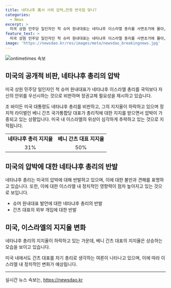 ```yaml
---
title: 네타냐후 美서 사퇴 압박…전쟁 변곡점 맞나?
categories:
  - News
excerpt: >
  미국 상원 민주당 일인자인 척 슈머 원내대표는 네타냐후 이스라엘 총리를 사면초가에 몰아, 정권교체의 필요성을 강조했다. 미국 대통령 바이든도 네타냐후를 비판하며 인도주의적 상황 악화를 우려했고, 이로써 네타냐후에 대한 미국 내 압박은 거세지고 있다. 이에 따라 네타냐후의 정권 지지율은 하락하고 있으며, 정치적 라이벌인 간츠 대표의 부상으로 네타냐후에 대한 압박은 더욱 강해지고 있는 상황이다.
feature_text: >
  미국 상원 민주당 일인자인 척 슈머 원내대표는 네타냐후 이스라엘 총리를 사면초가에 몰아, 정권교체의 필요성을 강조했다. 미국 대통령 바이든도 네타냐후를 비판하며 인도주의적 상황 악화를 우려했고, 이로써 네타냐후에 대한 미국 내 압박은 거세지고 있다. 이에 따라 네타냐후의 정권 지지율은 하락하고 있으며, 정치적 라이벌인 간츠 대표의 부상으로 네타냐후에 대한 압박은 더욱 강해지고 있는 상황이다.
image: 'https://newsdao.kr/res/images/meta/newsdao_breakingnews.jpg'
---
```


<p><img src="https://newsdao.kr/res/images/meta/newsdao_breakingnews.jpg" alt="ontimetimes 속보" /></p>

<h2 data-ke-size="size26">미국의 공개적 비판, 네타냐후 총리의 압박</h2>

<p data-ke-size="size16">미국 상원 민주당 일인자인 척 슈머 원내대표가 네타냐후 이스라엘 총리를 국익보다 자신의 안위를 우선시하는 것으로 비판하며 정권교체 필요성을 제시하고 있습니다.</p>

<p data-ke-size="size16">조 바이든 미국 대통령도 네타냐후 총리를 비판하고, 그의 지지율이 하락하고 있으며 정치적 라이벌인 베니 간츠 국가통합당 대표가 총리직에 대한 지지를 받으면서 압박이 가중되고 있는 상황입니다. 미국 내 이스라엘의 위상이 심각하게 추락하고 있는 것으로 지적됩니다.</p>

<table>
    <tr>
        <td style="text-align: center; height: 17px;"><b>네타냐후 총리 지지율</b></td>
        <td style="text-align: center; height: 17px;"><b>베니 간츠 대표 지지율</b></td>
    </tr>
    <tr>
        <td style="text-align: center; height: 17px;">31%</td>
        <td style="text-align: center; height: 17px;">50%</td>
    </tr>
</table>

<h2 data-ke-size="size26">미국의 압박에 대한 네타냐후 총리의 반발</h2>

<p data-ke-size="size16">네타냐후 총리는 미국의 압박에 대해 반발하고 있으며, 이에 대한 불만과 견해를 표명하고 있습니다. 또한, 이에 대한 이스라엘 내 정치적인 영향력이 점차 높아지고 있는 것으로 보입니다.</p>

<ul>
    <li>슈머 원내대표 발언에 대한 네타냐후 총리의 반발</li>
    <li>간츠 대표의 외부 개입에 대한 반발</li>
</ul>

<h2 data-ke-size="size26">미국, 이스라엘의 지지율 변화</h2>

<p data-ke-size="size16">네타냐후 총리의 지지율이 하락하고 있는 가운데, 베니 간츠 대표의 지지율은 상승하는 모습을 보이고 있습니다.</p>

<p data-ke-size="size16">미국 내에서도 간츠 대표를 차기 총리로 생각하는 여론이 나타나고 있으며, 이에 따라 이스라엘 내 정치적인 변화가 예상됩니다.</p>

<hr>
실시간 뉴스 속보는, <a href="https://newsdao.kr" rel="dofollow">https://newsdao.kr</a>


